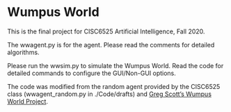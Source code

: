 # Wumpus World

This is the final project for CISC6525 Artificial Intelligence, Fall 2020.

The wwagent.py is for the agent. Please read the comments for detailed algorithms.

Please run the wwsim.py to simulate the Wumpus World. Read the code for detailed commands to configure the GUI/Non-GUI options.

The code was modified from the random agent provided by the CISC6525 class (wwagent_random.py in ./Code/drafts) and [Greg Scott’s Wumpus World Project](https://github.com/gregscott94/wumpus-world).
